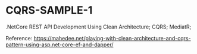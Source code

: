 # CQRS-SAMPLE-1
.NetCore REST API Development Using Clean Architecture; CQRS; MediatR;

Reference: https://mahedee.net/playing-with-clean-architecture-and-cqrs-pattern-using-asp.net-core-ef-and-dapper/
